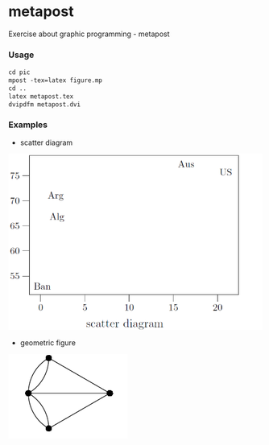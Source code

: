 # metapost
Exercise about graphic programming - metapost

### Usage

````
cd pic
mpost -tex=latex figure.mp
cd ..
latex metapost.tex
dvipdfm metapost.dvi

````

### Examples

* scatter diagram

![](./example/scatter_diagram.png)

* geometric figure

![](./example/geometric.png)
